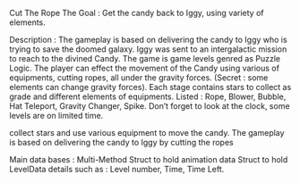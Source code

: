 Cut The Rope
The Goal : Get the candy back to Iggy, using variety of elements.

Description :
The gameplay is based on delivering the candy to Iggy who is trying to save the doomed galaxy.
Iggy was sent to an intergalactic mission to reach to the divined Candy.
The game is game levels genred as Puzzle Logic. The player can effect the movement of the Candy using various of equipments, cutting ropes, all under the gravity forces. (Secret : some elements can change gravity forces). 
Each stage contains stars to collect as grade and different elements of equipments.
Listed :
Rope, Blower, Bubble, Hat Teleport, Gravity Changer, Spike.
Don’t forget to look at the clock, some levels are on limited time.

 collect stars and use various equipment to move the candy.
The gameplay is based on delivering the candy to Iggy by cutting the ropes 


Main data bases :
Multi-Method
Struct to hold animation data
Struct to hold LevelData details such as : Level number, Time, Time Left.  
